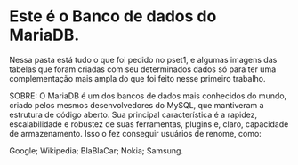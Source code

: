 # Este é o  Banco de dados do MariaDB. 

Nessa pasta está tudo o que foi pedido no pset1, e algumas imagens das tabelas que foram criadas com seu determinados dados só para ter uma complementação mais ampla do que foi feito nesse primeiro trabalho.

SOBRE: O MariaDB é um dos bancos de dados mais conhecidos do mundo, criado pelos mesmos desenvolvedores do MySQL, que mantiveram a estrutura de código aberto. Sua principal característica é a rapidez, escalabilidade e robustez de suas ferramentas, plugins e, claro, capacidade de armazenamento. Isso o fez conseguir usuários de renome, como:

Google;
Wikipedia;
BlaBlaCar;
Nokia;
Samsung.
